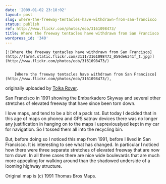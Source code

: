 ```yaml
---
date: '2009-01-02 23:18:02'
layout: post
slug: where-the-freeway-tentacles-have-withdrawn-from-san-francisco
status: publish
ref: http://www.flickr.com/photos/eob/3161098473/
title: Where the freeway tentacles have withdrawn from San Francisco
wordpress_id: '340'
---
```



	[![Where the freeway tentacles have withdrawn from San Francisco](http://farm4.static.flickr.com/3111/3161098473_059de6341f_t.jpg)](http://www.flickr.com/photos/eob/3161098473/)


		[Where the freeway tentacles have withdrawn from San Francisco](http://www.flickr.com/photos/eob/3161098473/),
originally uploaded by [Tolka Rover](http://www.flickr.com/people/eob/).



San Francisco in 1991 showing the Embarkadero Skyway and several other stretches of elevated freeway that have since been torn down.


I love maps, and tend to be a bit of a pack rat. But today I decided that in this age of maps on phonea and GPS satnav devices there was no longer any justification in hanging on to the maps I uspreviouslyed kept in my car for navigation. So I tossed them all into the recycling bin.


But, before doing so I noticed this map from 1991, before I lived in San Francisco. It is interesting to see what has changed. In particular I noticed how there were three separate stretches of elevated freeway that are now torn down. In all three cases there are nice wide boulevards that are much more appealing for walking around than the shadowed underside of a looming highway structure.


Original map is (c) 1991 Thomas Bros Maps.


